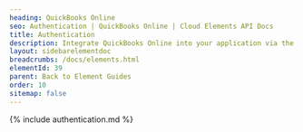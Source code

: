```yaml
---
heading: QuickBooks Online
seo: Authentication | QuickBooks Online | Cloud Elements API Docs
title: Authentication
description: Integrate QuickBooks Online into your application via the Cloud Elements APIs.
layout: sidebarelementdoc
breadcrumbs: /docs/elements.html
elementId: 39
parent: Back to Element Guides
order: 10
sitemap: false
---
```


{% include authentication.md %}
